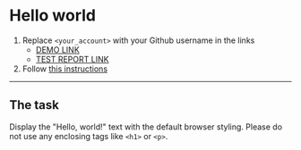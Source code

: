 # Hello world
1. Replace `<your_account>` with your Github username in the links
    - [DEMO LINK](https://kerpichonka.github.io/layout_hello-world/) <br>
    - [TEST REPORT LINK](https://kerpichonka.github.io/layout_hello-world/report/html_report/)
2. Follow [this instructions](https://mate-academy.github.io/layout_task-guideline/)
___

## The task
Display the "Hello, world!" text with the default browser styling. Please do not
use any enclosing tags like `<h1>` or `<p>`.
